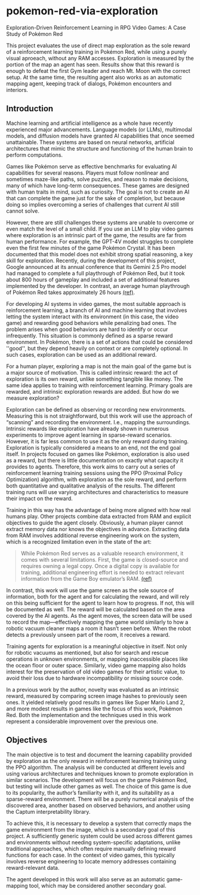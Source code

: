 # pokemon-red-via-exploration
Exploration-Driven Reinforcement Learning in RPG Video Games: A Case Study of Pokémon Red

This project evaluates the use of direct map exploration as the sole reward of a reinforcement learning training in Pokémon Red, while using a purely visual aproeach, without any RAM accesses. Exploration is measured by the portion of the map an agent has seen. Results show that this reward is enough to defeat the first Gym leader and reach Mt. Moon with the correct setup. At the same time, the resulting agent also works as an automatic mapping agent, keeping track of dialogs, Pokémon encounters and interiors.

## Introduction

Machine learning and artificial intelligence as a whole have recently experienced major advancements. Language models (or LLMs), multimodal models, and diffusion models have granted AI capabilities that once seemed unattainable. These systems are based on neural networks, artificial architectures that mimic the structure and functioning of the human brain to perform computations.

Games like Pokémon serve as effective benchmarks for evaluating AI capabilities for several reasons. Players must follow nonlinear and sometimes maze-like paths, solve puzzles, and reason to make decisions, many of which have long-term consequences. These games are designed with human traits in mind, such as curiosity. The goal is not to create an AI that can complete the game just for the sake of completion, but because doing so implies overcoming a series of challenges that current AI still cannot solve.

However, there are still challenges these systems are unable to overcome or even match the level of a small child. If you use an LLM to play video games where exploration is an intrinsic part of the game, the results are far from human performance. For example, the GPT-4V model struggles to complete even the first few minutes of the game Pokémon Crystal. It has been documented that this model does not exhibit strong spatial reasoning, a key skill for exploration. Recently, during the development of this project, Google announced at its annual conference that its Gemini 2.5 Pro model had managed to complete a full playthrough of Pokémon Red, but it took about 800 hours of gameplay and included a set of additional features implemented by the developer. In contrast, an average human playthrough of Pokémon Red takes approximately 26 hours [(ref)](https://howlongtobeat.com/game/7169).

For developing AI systems in video games, the most suitable approach is reinforcement learning, a branch of AI and machine learning that involves letting the system interact with its environment (in this case, the video game) and rewarding good behaviors while penalizing bad ones. The problem arises when good behaviors are hard to identify or occur infrequently. This situation is commonly defined as a sparse reward environment. In Pokémon, there is a set of actions that could be considered ''good'', but they depend heavily on context or are completely optional. In such cases, exploration can be used as an additional reward.

For a human player, exploring a map is not the main goal of the game but is a major source of motivation. This is called intrinsic reward: the act of exploration is its own reward, unlike something tangible like money. The same idea applies to training with reinforcement learning. Primary goals are rewarded, and intrinsic exploration rewards are added. But how do we measure exploration?

Exploration can be defined as observing or recording new environments. Measuring this is not straightforward, but this work will use the approach of “scanning” and recording the environment. I.e., mapping the surroundings. Intrinsic rewards like exploration have already shown in numerous experiments to improve agent learning in sparse-reward scenarios. However, it is far less common to use it as the only reward during training. Exploration is typically considered a means to an end, not the end goal itself. In projects focused on games like Pokémon, exploration is also used as a reward, but there is little documentation on exactly what capacity it provides to agents. Therefore, this work aims to carry out a series of reinforcement learning training sessions using the PPO (Proximal Policy Optimization) algorithm, with exploration as the sole reward, and perform both quantitative and qualitative analysis of the results. The different training runs will use varying architectures and characteristics to measure their impact on the reward.

Training in this way has the advantage of being more aligned with how real humans play. Other projects combine data extracted from RAM and explicit objectives to guide the agent closely. Obviously, a human player cannot extract memory data nor knows the objectives in advance. Extracting data from RAM involves additional reverse engineering work on the system, which is a recognized limitation even in the state of the art:

> While Pokémon Red serves as a valuable research environment, it comes with several limitations. First, the game is closed-source and requires owning a legal copy. Once a digital copy is available for training, additional engineering effort is needed to extract relevant information from the Game Boy emulator’s RAM. [(ref)](https://arxiv.org/abs/2502.19920)

In contrast, this work will use the game screen as the sole source of information, both for the agent and for calculating the reward, and will rely on this being sufficient for the agent to learn how to progress. If not, this will be documented as well. The reward will be calculated based on the area covered by the AI agents. As the agent moves, the screen data will be used to record the map—effectively mapping the game world similarly to how a robotic vacuum cleaner maps a room it hasn’t seen before. When the robot detects a previously unseen part of the room, it receives a reward.

Training agents for exploration is a meaningful objective in itself. Not only for robotic vacuums as mentioned, but also for search and rescue operations in unknown environments, or mapping inaccessible places like the ocean floor or outer space. Similarly, video game mapping also holds interest for the preservation of old video games for their artistic value, to avoid their loss due to hardware incompatibility or missing source code.

In a previous work by the author, novelty was evaluated as an intrinsic reward, measured by comparing screen image hashes to previously seen ones. It yielded relatively good results in games like Super Mario Land 2, and more modest results in games like the focus of this work, Pokémon Red. Both the implementation and the techniques used in this work represent a considerable improvement over the previous one.

## Objectives

The main objective is to test and document the learning capability provided by exploration as the only reward in reinforcement learning training using the PPO algorithm. The analysis will be conducted at different levels and using various architectures and techniques known to promote exploration in similar scenarios. The development will focus on the game Pokémon Red, but testing will include other games as well. The choice of this game is due to its popularity, the author’s familiarity with it, and its suitability as a sparse-reward environment. There will be a purely numerical analysis of the discovered area, another based on observed behaviors, and another using the Captum interpretability library.

To achieve this, it is necessary to develop a system that correctly maps the game environment from the image, which is a secondary goal of this project. A sufficiently generic system could be used across different games and environments without needing system-specific adaptations, unlike traditional approaches, which often require manually defining reward functions for each case. In the context of video games, this typically involves reverse engineering to locate memory addresses containing reward-relevant data.

The agent developed in this work will also serve as an automatic game-mapping tool, which may be considered another secondary goal.

